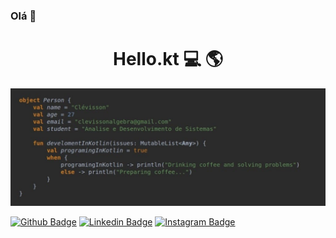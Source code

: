 ### Olá 👋

<h1 align="center">Hello.kt 💻 🌎</h1>

![Screenshot](perfil_github.jpeg)

[![Github Badge](https://img.shields.io/badge/-Github-000?style=flat-square&logo=Github&logoColor=white&link=https://github.com/clevisson)](https://github.com/clevisson)
[![Linkedin Badge](https://img.shields.io/badge/-LinkedIn-blue?style=flat-square&logo=Linkedin&logoColor=white&link=https://https://www.linkedin.com/in/clevisson-ribeiro/)](https://www.linkedin.com/in/clevisson-ribeiro/)
[![Instagram Badge](https://img.shields.io/badge/-Instagram-C13584?style=flat-quare&labelColor=C13584&logo=instagram&logoColor=white&link=https://www.instagram.com/clevissonpf/)](https://www.instagram.com/clevissonpf)


